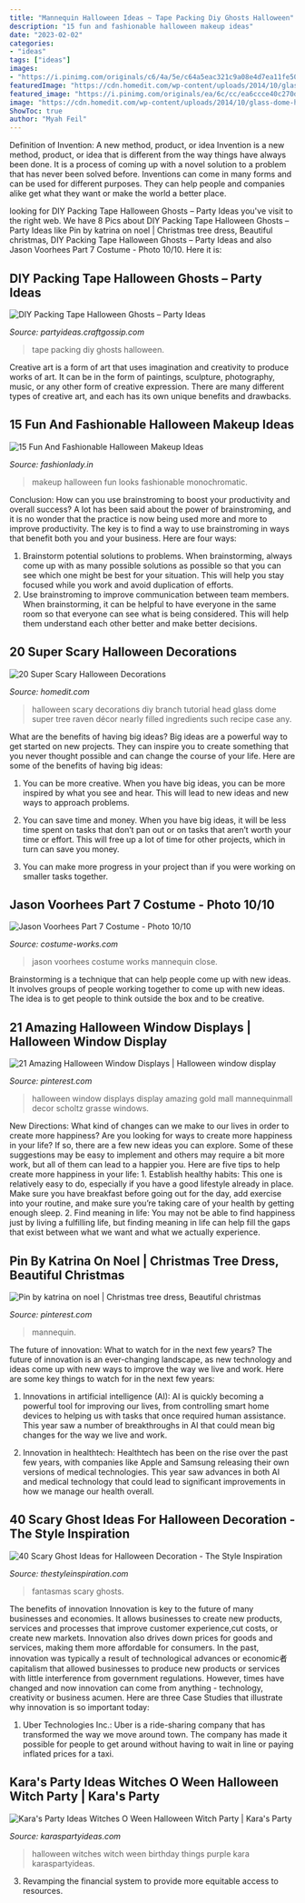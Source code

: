 ```yaml
---
title: "Mannequin Halloween Ideas ~ Tape Packing Diy Ghosts Halloween"
description: "15 fun and fashionable halloween makeup ideas"
date: "2023-02-02"
categories:
- "ideas"
tags: ["ideas"]
images:
- "https://i.pinimg.com/originals/c6/4a/5e/c64a5eac321c9a08e4d7ea11fe50f43f.jpg"
featuredImage: "https://cdn.homedit.com/wp-content/uploads/2014/10/glass-dome-head.jpg"
featured_image: "https://i.pinimg.com/originals/ea/6c/cc/ea6ccce40c270dea8c5df4d7b6a4783f.jpg"
image: "https://cdn.homedit.com/wp-content/uploads/2014/10/glass-dome-head.jpg"
ShowToc: true
author: "Myah Feil"
---
```



Definition of Invention: A new method, product, or idea
Invention is a new method, product, or idea that is different from the way things have always been done. It is a process of coming up with a novel solution to a problem that has never been solved before. Inventions can come in many forms and can be used for different purposes. They can help people and companies alike get what they want or make the world a better place.

	

		
looking for DIY Packing Tape Halloween Ghosts – Party Ideas you've visit to the right web. We have 8 Pics about DIY Packing Tape Halloween Ghosts – Party Ideas like Pin by katrina on noel | Christmas tree dress, Beautiful christmas, DIY Packing Tape Halloween Ghosts – Party Ideas and also Jason Voorhees Part 7 Costume - Photo 10/10. Here it is:
		
    
## DIY Packing Tape Halloween Ghosts – Party Ideas

<img loading=lazy src="https://i2.wp.com/partyideas.craftgossip.com/files/2018/09/Packing-tape-bride.jpg?resize=281%2C500&amp;ssl=1" onerror="this.onerror=null;this.src='https://tse3.mm.bing.net/th?id=OIP.fryQMcySTvnKONC-WuBI_gAAAA&amp;pid=15.1';" alt="DIY Packing Tape Halloween Ghosts – Party Ideas">

_Source: partyideas.craftgossip.com_

>tape packing diy ghosts halloween. 

	

Creative art is a form of art that uses imagination and creativity to produce works of art. It can be in the form of paintings, sculpture, photography, music, or any other form of creative expression. There are many different types of creative art, and each has its own unique benefits and drawbacks.

    
## 15 Fun And Fashionable Halloween Makeup Ideas

<img loading=lazy src="https://www.fashionlady.in/wp-content/uploads/2015/09/halloween-makeup-ideas.jpg" onerror="this.onerror=null;this.src='https://tse1.mm.bing.net/th?id=OIP.xWNucwFtI6cI1Y4t8l0MNgHaLG&amp;pid=15.1';" alt="15 Fun And Fashionable Halloween Makeup Ideas">

_Source: fashionlady.in_

>makeup halloween fun looks fashionable monochromatic. 

	

Conclusion: How can you use brainstroming to boost your productivity and overall success?
A lot has been said about the power of brainstroming, and it is no wonder that the practice is now being used more and more to improve productivity. The key is to find a way to use brainstroming in ways that benefit both you and your business. Here are four ways: 
1. Brainstorm potential solutions to problems. When brainstorming, always come up with as many possible solutions as possible so that you can see which one might be best for your situation. This will help you stay focused while you work and avoid duplication of efforts. 
2. Use brainstroming to improve communication between team members. When brainstorming, it can be helpful to have everyone in the same room so that everyone can see what is being considered. This will help them understand each other better and make better decisions. 

    
## 20 Super Scary Halloween Decorations

<img loading=lazy src="https://cdn.homedit.com/wp-content/uploads/2014/10/glass-dome-head.jpg" onerror="this.onerror=null;this.src='https://tse3.mm.bing.net/th?id=OIP.BfvilA5D8onCNQMXVQge4wHaK2&amp;pid=15.1';" alt="20 Super Scary Halloween Decorations">

_Source: homedit.com_

>halloween scary decorations diy branch tutorial head glass dome super tree raven décor nearly filled ingredients such recipe case any. 

	

What are the benefits of having big ideas?
Big ideas are a powerful way to get started on new projects. They can inspire you to create something that you never thought possible and can change the course of your life. Here are some of the benefits of having big ideas:
1. You can be more creative. When you have big ideas, you can be more inspired by what you see and hear. This will lead to new ideas and new ways to approach problems.

2. You can save time and money. When you have big ideas, it will be less time spent on tasks that don’t pan out or on tasks that aren’t worth your time or effort. This will free up a lot of time for other projects, which in turn can save you money.

3. You can make more progress in your project than if you were working on smaller tasks together.

    
## Jason Voorhees Part 7 Costume - Photo 10/10

<img loading=lazy src="https://photos.costume-works.com/full/jason_voorhees_part_79.jpg" onerror="this.onerror=null;this.src='https://tse2.mm.bing.net/th?id=OIP.PNpdJQTcQwiPBx9NfEb6vQHaNK&amp;pid=15.1';" alt="Jason Voorhees Part 7 Costume - Photo 10/10">

_Source: costume-works.com_

>jason voorhees costume works mannequin close. 

	

Brainstorming is a technique that can help people come up with new ideas. It involves groups of people working together to come up with new ideas. The idea is to get people to think outside the box and to be creative.

    
## 21 Amazing Halloween Window Displays | Halloween Window Display

<img loading=lazy src="https://i.pinimg.com/originals/c6/4a/5e/c64a5eac321c9a08e4d7ea11fe50f43f.jpg" onerror="this.onerror=null;this.src='https://tse1.mm.bing.net/th?id=OIP.RpNo6YZFdw7liDzMsz7D1QHaK5&amp;pid=15.1';" alt="21 Amazing Halloween Window Displays | Halloween window display">

_Source: pinterest.com_

>halloween window displays display amazing gold mall mannequinmall decor scholtz grasse windows. 

	

New Directions: What kind of changes can we make to our lives in order to create more happiness?
Are you looking for ways to create more happiness in your life? If so, there are a few new ideas you can explore. Some of these suggestions may be easy to implement and others may require a bit more work, but all of them can lead to a happier you. Here are five tips to help create more happiness in your life: 1. Establish healthy habits: This one is relatively easy to do, especially if you have a good lifestyle already in place. Make sure you have breakfast before going out for the day, add exercise into your routine, and make sure you’re taking care of your health by getting enough sleep. 2. Find meaning in life: You may not be able to find happiness just by living a fulfilling life, but finding meaning in life can help fill the gaps that exist between what we want and what we actually experience.

    
## Pin By Katrina On Noel | Christmas Tree Dress, Beautiful Christmas

<img loading=lazy src="https://i.pinimg.com/originals/ea/6c/cc/ea6ccce40c270dea8c5df4d7b6a4783f.jpg" onerror="this.onerror=null;this.src='https://tse2.mm.bing.net/th?id=OIP.4x96W1o0bcmE5AJ2qJ_m0QHaJ5&amp;pid=15.1';" alt="Pin by katrina on noel | Christmas tree dress, Beautiful christmas">

_Source: pinterest.com_

>mannequin. 

	

The future of innovation: What to watch for in the next few years?
The future of innovation is an ever-changing landscape, as new technology and ideas come up with new ways to improve the way we live and work. Here are some key things to watch for in the next few years: 
1. Innovations in artificial intelligence (AI): AI is quickly becoming a powerful tool for improving our lives, from controlling smart home devices to helping us with tasks that once required human assistance. This year saw a number of breakthroughs in AI that could mean big changes for the way we live and work. 

2. Innovation in healthtech: Healthtech has been on the rise over the past few years, with companies like Apple and Samsung releasing their own versions of medical technologies. This year saw advances in both AI and medical technology that could lead to significant improvements in how we manage our health overall. 


    
## 40 Scary Ghost Ideas For Halloween Decoration - The Style Inspiration

<img loading=lazy src="https://www.thestyleinspiration.com/wp-content/uploads/2021/05/Scary-Ghost-Ideas-for-Halloween-Decoration-30.jpg" onerror="this.onerror=null;this.src='https://tse2.mm.bing.net/th?id=OIP.9W00zqfusG71olTZ1zhaZAHaId&amp;pid=15.1';" alt="40 Scary Ghost Ideas for Halloween Decoration - The Style Inspiration">

_Source: thestyleinspiration.com_

>fantasmas scary ghosts. 

	

The benefits of innovation
Innovation is key to the future of many businesses and economies. It allows businesses to create new products, services and processes that improve customer experience,cut costs, or create new markets. Innovation also drives down prices for goods and services, making them more affordable for consumers. In the past, innovation was typically a result of technological advances or economic者 capitalism that allowed businesses to produce new products or services with little interference from government regulations. However, times have changed and now innovation can come from anything - technology, creativity or business acumen. Here are three Case Studies that illustrate why innovation is so important today: 
1) Uber Technologies Inc.: Uber is a ride-sharing company that has transformed the way we move around town. The company has made it possible for people to get around without having to wait in line or paying inflated prices for a taxi.

    
## Kara&#039;s Party Ideas Witches O Ween Halloween Witch Party | Kara&#039;s Party

<img loading=lazy src="http://karaspartyideas.com/wp-content/uploads/2013/06/tn.jpeg" onerror="this.onerror=null;this.src='https://tse4.mm.bing.net/th?id=OIP.KZk9UUbl6aQehUglNt-h8gHaFF&amp;pid=15.1';" alt="Kara&#039;s Party Ideas Witches O Ween Halloween Witch Party | Kara&#039;s Party">

_Source: karaspartyideas.com_

>halloween witches witch ween birthday things purple kara karaspartyideas. 

	

3. Revamping the financial system to provide more equitable access to resources. 

